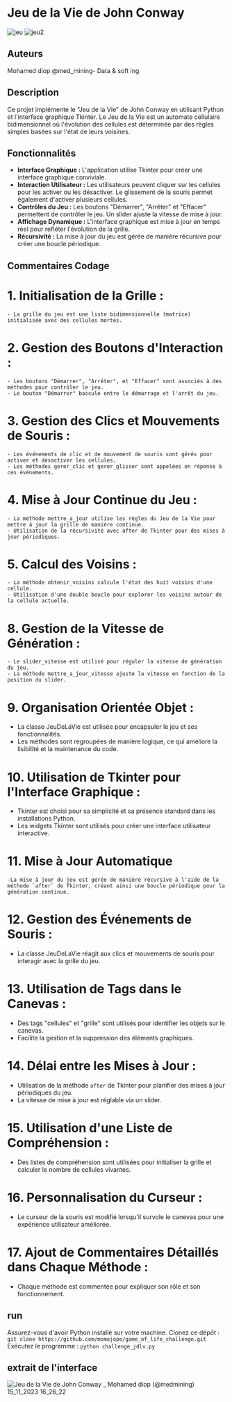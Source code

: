 # Jeu de la Vie de John Conway

![jeu](https://github.com/momojope/game_of_life_challenge/assets/61116986/6100c384-32e9-42ae-a181-727d2d3e73c6) ![jeu2](https://github.com/momojope/game_of_life_challenge/assets/61116986/ac5cf553-bfcb-4e83-9d93-3d61b5516d46)

## Auteurs

Mohamed diop @med_mining- Data & soft ing

## Description

Ce projet implémente le "Jeu de la Vie" de John Conway en utilisant Python et l'interface graphique Tkinter. Le Jeu de la Vie est un automate cellulaire bidimensionnel où l'évolution des cellules est déterminée par des règles simples basées sur l'état de leurs voisines.

## Fonctionnalités

- **Interface Graphique :** L'application utilise Tkinter pour créer une interface graphique conviviale.
- **Interaction Utilisateur :** Les utilisateurs peuvent cliquer sur les cellules pour les activer ou les désactiver. Le glissement de la souris permet également d'activer plusieurs cellules.
- **Contrôles du Jeu :** Les boutons "Démarrer", "Arrêter" et "Effacer" permettent de contrôler le jeu. Un slider ajuste la vitesse de mise à jour.
- **Affichage Dynamique :** L'interface graphique est mise à jour en temps réel pour refléter l'évolution de la grille.
- **Récursivité :** La mise à jour du jeu est gérée de manière récursive pour créer une boucle périodique.


## Commentaires Codage

# 1. Initialisation de la Grille :
    - La grille du jeu est une liste bidimensionnelle (matrice) initialisée avec des cellules mortes.

# 2. Gestion des Boutons d'Interaction :
    - Les boutons "Démarrer", "Arrêter", et "Effacer" sont associés à des méthodes pour contrôler le jeu.
    - Le bouton "Démarrer" bascule entre le démarrage et l'arrêt du jeu.

# 3. Gestion des Clics et Mouvements de Souris :
    - Les événements de clic et de mouvement de souris sont gérés pour activer et désactiver les cellules.
    - Les méthodes gerer_clic et gerer_glisser sont appelées en réponse à ces événements.

# 4. Mise à Jour Continue du Jeu :
    - La méthode mettre_a_jour utilise les règles du Jeu de la Vie pour mettre à jour la grille de manière continue.
    - Utilisation de la récursivité avec after de Tkinter pour des mises à jour périodiques.

# 5. Calcul des Voisins :
    - La méthode obtenir_voisins calcule l'état des huit voisins d'une cellule.
    - Utilisation d'une double boucle pour explorer les voisins autour de la cellule actuelle.


# 8. Gestion de la Vitesse de Génération :
    - Le slider_vitesse est utilisé pour réguler la vitesse de génération du jeu.
    - La méthode mettre_a_jour_vitesse ajuste la vitesse en fonction de la position du slider.


 # 9. Organisation Orientée Objet :
   - La classe JeuDeLaVie est utilisée pour encapsuler le jeu et ses fonctionnalités.
   - Les méthodes sont regroupées de manière logique, ce qui améliore la lisibilité et la maintenance du code.

# 10. Utilisation de Tkinter pour l'Interface Graphique :
   - Tkinter est choisi pour sa simplicité et sa présence standard dans les installations Python.
   - Les widgets Tkinter sont utilisés pour créer une interface utilisateur interactive.
# 11. Mise à Jour Automatique
    -La mise à jour du jeu est gérée de manière récursive à l'aide de la méthode `after` de Tkinter, créant ainsi une boucle périodique pour la génération continue.

# 12. Gestion des Événements de Souris :
   - La classe JeuDeLaVie réagit aux clics et mouvements de souris pour interagir avec la grille du jeu.

# 13. Utilisation de Tags dans le Canevas :
   - Des tags "cellules" et "grille" sont utilisés pour identifier les objets sur le canevas.
   - Facilite la gestion et la suppression des éléments graphiques.

# 14. Délai entre les Mises à Jour :
   - Utilisation de la méthode `after` de Tkinter pour planifier des mises à jour périodiques du jeu.
   - La vitesse de mise à jour est réglable via un slider.
# 15. Utilisation d'une Liste de Compréhension :
   - Des listes de compréhension sont utilisées pour initialiser la grille et calculer le nombre de cellules vivantes.

# 16. Personnalisation du Curseur :
   - Le curseur de la souris est modifié lorsqu'il survole le canevas pour une expérience utilisateur améliorée.

# 17. Ajout de Commentaires Détaillés dans Chaque Méthode :
   - Chaque méthode est commentée pour expliquer son rôle et son fonctionnement.
  
## run

Assurez-vous d'avoir Python installé sur votre machine.
Clonez ce dépôt : `git clone https://github.com/momojope/game_of_life_challenge.git`
Exécutez le programme : `python challenge_jdlv.py`

## extrait de l'interface

![Jeu de la Vie de John Conway _ Mohamed diop (@medmining) 15_11_2023 16_26_22](https://github.com/momojope/game_of_life_challenge/assets/61116986/92bdd18c-f45a-41e3-b32b-66a618d1ad10)
